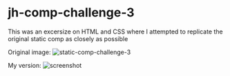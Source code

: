 # jh-comp-challenge-3

This was an excersize on HTML and CSS where I attempted to replicate the original static comp as closely as possible


Original image:
![static-comp-challenge-3](https://user-images.githubusercontent.com/30241151/30653988-e46b9c20-9de9-11e7-8a31-89cfde2355c8.jpg)


My version:
![screenshot](images/static-comp-3.jpg)
